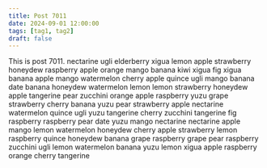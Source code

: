 ```yaml
---
title: Post 7011
date: 2024-09-01 12:00:00
tags: [tag1, tag2]
draft: false
---
```

This is post 7011.
nectarine
ugli
elderberry
xigua
lemon
apple
strawberry
honeydew
raspberry
apple
orange
mango
banana
kiwi
xigua
fig
xigua
banana
apple
mango
watermelon
cherry
apple
quince
ugli
mango
banana
date
banana
honeydew
watermelon
lemon
lemon
strawberry
honeydew
apple
tangerine
pear
zucchini
orange
apple
raspberry
yuzu
grape
strawberry
cherry
banana
yuzu
pear
strawberry
apple
nectarine
watermelon
quince
ugli
yuzu
tangerine
cherry
zucchini
tangerine
fig
raspberry
raspberry
pear
date
yuzu
mango
nectarine
nectarine
apple
mango
lemon
watermelon
honeydew
cherry
apple
strawberry
lemon
raspberry
quince
honeydew
banana
grape
raspberry
grape
pear
raspberry
zucchini
ugli
lemon
watermelon
banana
yuzu
lemon
xigua
apple
raspberry
orange
cherry
tangerine
